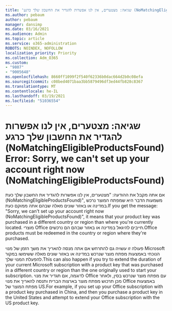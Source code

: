 ```yaml
---
title: 'שגיאה: מצטערים, אין לנו אפשרות להגדיר את החשבון שלך כרגע (NoMatchingEligibleProductsFound)'
ms.author: pebaum
author: pebaum
manager: dansimp
ms.date: 03/16/2021
ms.audience: Admin
ms.topic: article
ms.service: o365-administration
ROBOTS: NOINDEX, NOFOLLOW
localization_priority: Priority
ms.collection: Adm_O365
ms.custom:
- "9807"
- "9005648"
ms.openlocfilehash: 8660ff1099f2f540f62336b0dac664d2b0c08efa
ms.sourcegitcommit: c08bed4071baa3bb5879496df3ed44fb828c8367
ms.translationtype: MT
ms.contentlocale: he-IL
ms.lasthandoff: 03/19/2021
ms.locfileid: "51036554"
---
```

# <a name="error-sorry-we-cant-set-up-your-account-right-now-nomatchingeligibleproductsfound"></a><span data-ttu-id="a41b3-102">שגיאה: מצטערים, אין לנו אפשרות להגדיר את החשבון שלך כרגע (NoMatchingEligibleProductsFound)</span><span class="sxs-lookup"><span data-stu-id="a41b3-102">Error: Sorry, we can't set up your account right now (NoMatchingEligibleProductsFound)</span></span>

<span data-ttu-id="a41b3-103">אם אתה מקבל את ההודעה: "מצטערים, אין לנו אפשרות להגדיר את החשבון שלך כעת (NoMatchingEligibleProductsFound)", משמעות הדבר היא שמפתח המוצר נרכש במדינה או באזור שונים מאלה שבהם אתה ממוקם כעת.</span><span class="sxs-lookup"><span data-stu-id="a41b3-103">If you get the message: "Sorry, we can't set up your account right now (NoMatchingEligibleProductsFound)", it means that your product key was purchased in a different country or region than where you're currently located.</span></span> <span data-ttu-id="a41b3-104">מוצרי Office חייבים להיגאל במדינה או באזור שבהם הם נרכשים.</span><span class="sxs-lookup"><span data-stu-id="a41b3-104">Office products must be redeemed in the country or region where they're purchased.</span></span>

<span data-ttu-id="a41b3-105">פעולה זו עשויה גם להתרחש אם אתה מנסה להאריך את משך הזמן של מנוי Microsoft הנוכחי באמצעות מפתח מוצר שנרכש במדינה או באזור שונים מאלה ששימשו במקור להפעלת המנוי שלך.</span><span class="sxs-lookup"><span data-stu-id="a41b3-105">This can also happen if you try to extend the duration of your current Microsoft subscription with a product key that was purchased in a different country or region than the one originally used to start your subscription.</span></span> <span data-ttu-id="a41b3-106">לדוגמה, אם תגדיר את מנוי Office עם מפתח מוצר שנרכש בסין, ולאחר מכן תרכוש מפתח מוצר בארצות הברית ותנסה להאריך את מנוי Office באמצעות מפתח המוצר של US.</span><span class="sxs-lookup"><span data-stu-id="a41b3-106">For example, if you set up your Office subscription with a product key purchased in China, and then you purchase a product key in the United States and attempt to extend your Office subscription with the US product key.</span></span>